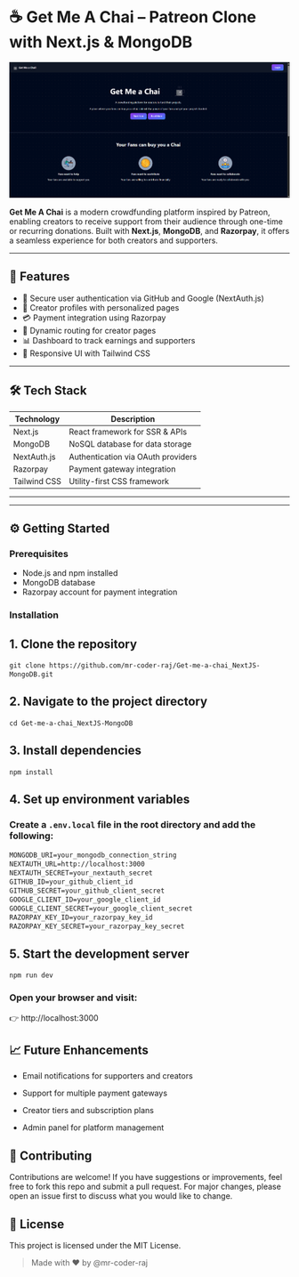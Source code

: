 # ☕ Get Me A Chai – Patreon Clone with Next.js & MongoDB

![App Screenshot](./getmeachai.png)

**Get Me A Chai** is a modern crowdfunding platform inspired by Patreon, enabling creators to receive support from their audience through one-time or recurring donations. Built with **Next.js**, **MongoDB**, and **Razorpay**, it offers a seamless experience for both creators and supporters.

---

## 🚀 Features

- 🔐 Secure user authentication via GitHub and Google (NextAuth.js)
- 👤 Creator profiles with personalized pages
- 💳 Payment integration using Razorpay
- 📄 Dynamic routing for creator pages
- 📊 Dashboard to track earnings and supporters
- 🎨 Responsive UI with Tailwind CSS

---

## 🛠 Tech Stack

| Technology   | Description                          |
|--------------|--------------------------------------|
| Next.js      | React framework for SSR & APIs       |
| MongoDB      | NoSQL database for data storage      |
| NextAuth.js  | Authentication via OAuth providers   |
| Razorpay     | Payment gateway integration          |
| Tailwind CSS | Utility-first CSS framework          |

---


---

## ⚙️ Getting Started

### Prerequisites

- Node.js and npm installed
- MongoDB database
- Razorpay account for payment integration

### Installation

## 1. Clone the repository
```
git clone https://github.com/mr-coder-raj/Get-me-a-chai_NextJS-MongoDB.git
```

## 2. Navigate to the project directory
```
cd Get-me-a-chai_NextJS-MongoDB
```

## 3. Install dependencies
```
npm install
```

## 4. Set up environment variables
### Create a `.env.local` file in the root directory and add the following:

```
MONGODB_URI=your_mongodb_connection_string
NEXTAUTH_URL=http://localhost:3000
NEXTAUTH_SECRET=your_nextauth_secret
GITHUB_ID=your_github_client_id
GITHUB_SECRET=your_github_client_secret
GOOGLE_CLIENT_ID=your_google_client_id
GOOGLE_CLIENT_SECRET=your_google_client_secret
RAZORPAY_KEY_ID=your_razorpay_key_id
RAZORPAY_KEY_SECRET=your_razorpay_key_secret
```

## 5. Start the development server
```
npm run dev
```
### Open your browser and visit:
👉 http://localhost:3000

## 📈 Future Enhancements
- Email notifications for supporters and creators

- Support for multiple payment gateways

- Creator tiers and subscription plans

- Admin panel for platform management

## 🤝 Contributing
Contributions are welcome! If you have suggestions or improvements, feel free to fork this repo and submit a pull request. For major changes, please open an issue first to discuss what you would like to change.

## 📄 License
This project is licensed under the MIT License.

> Made with ❤️ by @mr-coder-raj

